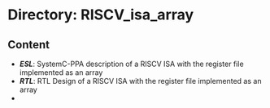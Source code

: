 # Directory: RISCV_isa_array

## Content
- **_ESL_**: SystemC-PPA description of a RISCV ISA with the register file implemented as an array
- **_RTL_**: RTL Design of a RISCV ISA with the register file implemented as an array
- 

